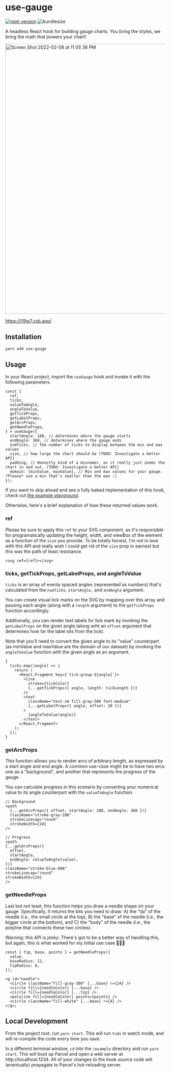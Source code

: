 # use-gauge

[![npm version](https://badge.fury.io/js/use-gauge.svg)](https://badge.fury.io/js/use-gauge)
![bundlesize](https://img.shields.io/bundlephobia/minzip/use-gauge?style=flat)

A headless React hook for building gauge charts. You bring the styles, we bring the math that powers your chart!

<img width="848" alt="Screen Shot 2022-02-08 at 11 05 36 PM" src="https://user-images.githubusercontent.com/5148596/153119954-e80dd6c0-e7f4-4a21-8b49-ef3282885bcd.png">

https://i19w7.csb.app/

## Installation

```bash
yarn add use-gauge
```

## Usage

In your React project, import the `useGauge` hook and invoke it with the following parameters.

```tsx
const {
  ref,
  ticks,
  valueToAngle,
  angleToValue,
  getTickProps,
  getLabelProps,
  getArcProps,
  getNeedleProps,
} = useGauge({
  startAngle: 180, // determines where the gauge starts
  endAngle: 360, // determines where the gauge ends
  numTicks, // the number of ticks to display between the min and max values
  size, // how large the chart should be (TODO: Investigate a better API)
  padding, // Honestly kind of a misnomer, as it really just zooms the chart in and out. (TODO: Investigate a better API)
  domain: [minValue, maxValue], // Min and max values for your gauge. *Please* use a min that's smaller than the max :)
});
```

If you want to skip ahead and see a fully baked implementation of this hook, check out [the example playground](/example/index.tsx).

Otherwise, here's a brief explanation of how these returned values work.

### ref

_Please_ be sure to apply this `ref` to your SVG component, as it's responsible for programatically updating the height, width, and viewBox of the element as a function of the `size` you provide. To be totally honest, I'm not in love with this API and really wish I could get rid of the `size` prop in earnest but this was the path of least resistance.

```tsx
<svg ref={ref}></svg>
```

### ticks, getTickProps, getLabelProps, and angleToValue

`ticks` is an array of evenly spaced angles (represented as numbers) that's calculated from the `numTicks`, `startAngle,` and `endAngle` argument.

You can create visual tick marks on the SVG by mapping over this array and passing each angle (along with a `length` argument) to the `getTickProps` function accordingly.

Additionally, you can render text labels for tick mark by invoking the `getLabelProps` on the given angle (along wiht an `offset` argument that determines how far the label sits from the tick).

Note that you'll need to convert the given angle to its "value" counterpart (as minValue and maxValue are the domain of our dataset) by invoking the `angleToValue` function with the given angle as an argument.

```tsx
{
  ticks.map((angle) => {
    return (
      <React.Fragment key={`tick-group-${angle}`}>
        <line
          stroke={tickColor}
          {...getTickProps({ angle, length: tickLength })}
        />
        <text
          className="text-sm fill-gray-500 font-medium"
          {...getLabelProps({ angle, offset: 20 })}
        >
          {angleToValue(angle)}
        </text>
      </React.Fragment>
    );
  });
}
```

### getArcProps

This function allows you to render arcs of arbitrary length, as expressed by a start angle and end angle. A common use-case might be to have two arcs: one as a "background", and another that represents the progress of the gauge.

You can calculate progress in this scenario by converting your numerical value to its angle counterpart with the `valueToAngle` function.

```tsx
// Background
<path
  {...getArcProps({ offset, startAngle: 180, endAngle: 360 })}
  className="stroke-gray-100"
  strokeLinecap="round"
  strokeWidth={24}
/>

// Progress
<path
{...getArcProps({
  offset,
  startAngle,
  endAngle: valueToAngle(value),
})}
className="stroke-blue-600"
strokeLinecap="round"
strokeWidth={24}
/>
```

### getNeedleProps

Last but not least, this function helps you draw a needle shape on your gauge. Specifically, it returns the bits you need to draw: A) the "tip" of the needle (i.e., the small circle at the top), B) the "base" of the needle (i.e., the bigger circle at the bottom), and C) the "body" of the needle (i.e., the polyline that connects these two circles).

Warning: this API is _janky_. There's got to be a better way of handling this, but again, this is what worked for my initial use case 🤷🏻‍♂️

```tsx
const { tip, base, points } = getNeedleProps({
  value,
  baseRadius: 12,
  tipRadius: 8,
});

<g id="needle">
  <circle className="fill-gray-300" {...base} r={24} />
  <circle fill={needleColor} {...base} />
  <circle fill={needleColor} {...tip} />
  <polyline fill={needleColor} points={points} />
  <circle className="fill-white" {...base} r={4} />
</g>;
```

## Local Development

From the project root, run `yarn start`. This will run `tsdx` in watch mode, and will re-compile the code every time you save.

In a different terminal window, `cd` into the `/example` directory and run `yarn start`. This will boot up Parcel and open a web server at http://localhost:1234. All of your changes to the hook source code will (eventually) propagate to Parcel's hot-reloading server.
